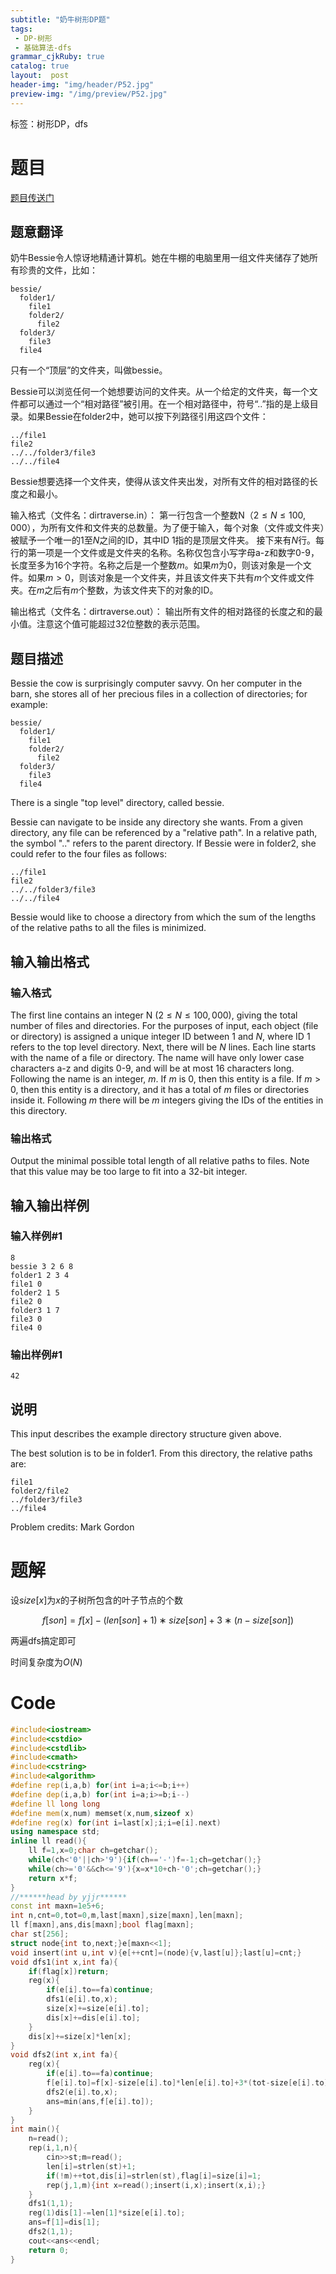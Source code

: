 ```yaml
---
subtitle: "奶牛树形DP题"
tags: 
 - DP-树形
 - 基础算法-dfs
grammar_cjkRuby: true
catalog: true
layout:  post
header-img: "img/header/P52.jpg"
preview-img: "/img/preview/P52.jpg"
---
```

标签：树形DP，dfs

# 题目

[题目传送门](https://www.luogu.org/problemnew/show/P4268)

## 题意翻译
奶牛Bessie令人惊讶地精通计算机。她在牛棚的电脑里用一组文件夹储存了她所有珍贵的文件，比如：
```
bessie/
  folder1/
    file1
    folder2/
      file2
  folder3/
    file3
  file4
```
只有一个“顶层”的文件夹，叫做bessie。

Bessie可以浏览任何一个她想要访问的文件夹。从一个给定的文件夹，每一个文件都可以通过一个“相对路径”被引用。在一个相对路径中，符号“..”指的是上级目录。如果Bessie在folder2中，她可以按下列路径引用这四个文件：
```
../file1
file2
../../folder3/file3
../../file4
```
Bessie想要选择一个文件夹，使得从该文件夹出发，对所有文件的相对路径的长度之和最小。

输入格式（文件名：dirtraverse.in）：
第一行包含一个整数N（$2 \leq N \leq 100,000$），为所有文件和文件夹的总数量。为了便于输入，每个对象（文件或文件夹）被赋予一个唯一的1至$N$之间的ID，其中ID 1指的是顶层文件夹。
接下来有$N$行。每行的第一项是一个文件或是文件夹的名称。名称仅包含小写字母a-z和数字0-9，长度至多为16个字符。名称之后是一个整数$m$。如果$m$为0，则该对象是一个文件。如果$m > 0$，则该对象是一个文件夹，并且该文件夹下共有$m$个文件或文件夹。在$m$之后有$m$个整数，为该文件夹下的对象的ID。

输出格式（文件名：dirtraverse.out）：
输出所有文件的相对路径的长度之和的最小值。注意这个值可能超过32位整数的表示范围。

## 题目描述
Bessie the cow is surprisingly computer savvy. On her computer in the barn, she stores all of her precious files in a collection of directories; for example:

```
bessie/
  folder1/
    file1
    folder2/
      file2
  folder3/
    file3
  file4
```

There is a single "top level" directory, called bessie.

Bessie can navigate to be inside any directory she wants. From a given directory, any file can be referenced by a "relative path". In a relative path, the symbol ".." refers to the parent directory. If Bessie were in folder2, she could refer to the four files as follows:

```
../file1
file2
../../folder3/file3
../../file4
```

Bessie would like to choose a directory from which the sum of the lengths of the relative paths to all the files is minimized.

## 输入输出格式
### 输入格式
The first line contains an integer N ($2 \leq N \leq 100,000$), giving the total number of files and directories. For the purposes of input, each object (file or directory) is assigned a unique integer ID between 1 and $N$, where ID 1 refers to the top level directory.
Next, there will be $N$ lines. Each line starts with the name of a file or directory. The name will have only lower case characters a-z and digits 0-9, and will be at most 16 characters long. Following the name is an integer, $m$. If $m$ is 0, then this entity is a file. If $m > 0$, then this entity is a directory, and it has a total of $m$ files or directories inside it. Following $m$ there will be $m$ integers giving the IDs of the entities in this directory.
### 输出格式

Output the minimal possible total length of all relative paths to files. Note that this value may be too large to fit into a 32-bit integer.

## 输入输出样例
### 输入样例#1
```
8
bessie 3 2 6 8
folder1 2 3 4
file1 0
folder2 1 5
file2 0
folder3 1 7
file3 0
file4 0
```
### 输出样例#1
```
42
```
## 说明
This input describes the example directory structure given above.

The best solution is to be in folder1. From this directory, the relative paths are:

```
file1
folder2/file2
../folder3/file3
../file4
```

Problem credits: Mark Gordon

# 题解

设$size[x]$为$x$的子树所包含的叶子节点的个数

$$f[son]=f[x]−(len[son]+1)∗size[son]+3∗(n−size[son])$$

两遍dfs搞定即可

时间复杂度为$O(N)$

# Code
```cpp
#include<iostream>
#include<cstdio>
#include<cstdlib>
#include<cmath>
#include<cstring>
#include<algorithm>
#define rep(i,a,b) for(int i=a;i<=b;i++)
#define dep(i,a,b) for(int i=a;i>=b;i--)
#define ll long long
#define mem(x,num) memset(x,num,sizeof x)
#define reg(x) for(int i=last[x];i;i=e[i].next)
using namespace std;
inline ll read(){
    ll f=1,x=0;char ch=getchar();
    while(ch<'0'||ch>'9'){if(ch=='-')f=-1;ch=getchar();}
    while(ch>='0'&&ch<='9'){x=x*10+ch-'0';ch=getchar();}
    return x*f;
}
//******head by yjjr******
const int maxn=1e5+6;
int n,cnt=0,tot=0,m,last[maxn],size[maxn],len[maxn];
ll f[maxn],ans,dis[maxn];bool flag[maxn];
char st[256];
struct node{int to,next;}e[maxn<<1];
void insert(int u,int v){e[++cnt]=(node){v,last[u]};last[u]=cnt;}
void dfs1(int x,int fa){
    if(flag[x])return;
    reg(x){
        if(e[i].to==fa)continue;
        dfs1(e[i].to,x);
        size[x]+=size[e[i].to];
        dis[x]+=dis[e[i].to];
    }
    dis[x]+=size[x]*len[x];
}
void dfs2(int x,int fa){
    reg(x){
        if(e[i].to==fa)continue;
        f[e[i].to]=f[x]-size[e[i].to]*len[e[i].to]+3*(tot-size[e[i].to]);
        dfs2(e[i].to,x);
        ans=min(ans,f[e[i].to]);
    }
}
int main(){
    n=read();
    rep(i,1,n){
        cin>>st;m=read();
        len[i]=strlen(st)+1;
        if(!m)++tot,dis[i]=strlen(st),flag[i]=size[i]=1;
        rep(j,1,m){int x=read();insert(i,x);insert(x,i);}
    }
    dfs1(1,1);
    reg(1)dis[1]-=len[1]*size[e[i].to];
    ans=f[1]=dis[1];
    dfs2(1,1);
    cout<<ans<<endl;
    return 0;
}
```